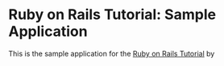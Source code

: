 # Ruby on Rails Tutorial: Sample Application

This is the sample application for the [Ruby on Rails Tutorial](http;??railstutorial.org/) by 